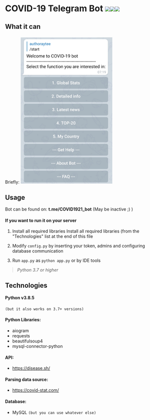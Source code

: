 # COVID-19 Telegram Bot ![](https://img.shields.io/badge/-aiogram-blue)![](https://img.shields.io/badge/-requests-red)![](https://img.shields.io/badge/-beautifulsoup4-ff69b4)


## What it can

##### 

Briefly:
<img src="https://github.com/authoraytee/COVID-19-Telegram-Bot/blob/main/trash/overview.jpg" width="300"/>

## Usage
Bot can be found on: **t.me/COVID1921_bot**  (May be inactive ;) )

#### If you want to run it on your server

 1. Install all required libraries Install all required libraries (from the "Technologies" list at the end of this file
 
 2. Modify `config.py` by inserting your token, admins and configuring database communication
 
 3. Run `app.py` as `python app.py` or by IDE tools

> *Python 3.7 or higher*

## Technologies

#### Python v3.8.5 
`(but it also works on 3.7+ versions)`

#### Python Libraries:
 - aiogram
 - requests
 - beautifulsoup4
 - mysql-connector-python

#### API:
 - https://disease.sh/
 
#### Parsing data source:
 - https://covid-stat.com/
 
 #### Database:
- MySQL `(but you can use whatever else)`
